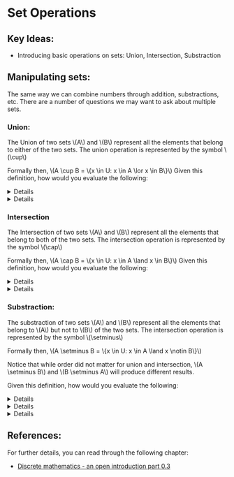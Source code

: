 # Set Operations

## Key Ideas:
- Introducing basic operations on sets: Union, Intersection, Substraction

## Manipulating sets:
The same way we can combine numbers through addition, substractions, etc. There are a number of questions we may want to ask about multiple sets. 

### Union:
The Union of two sets \\(A\\) and \\(B\\) represent all the elements that belong to either of the two sets. The union operation is represented by the symbol \\(\cup\\)

Formally then, \\(A \cup B = \\{x \in U: x \in A \lor x \in B\\}\\)
Given this definition, how would you evaluate the following:

<details> \\(A \cup \emptyset\\)
	This evaluates to \\(A\\). The empty set has no elements to contribute to the union
</details>

<details> \\(A \cup U\\)
	This evaluates to \\(U\\). The universal set already contains all the elements of \\(A\\)
</details>

### Intersection
The Intersection of two sets \\(A\\) and \\(B\\) represent all the elements that belong to both of the two sets. The intersection operation is represented by the symbol \\(\cap\\)

Formally then, \\(A \cap B = \\{x \in U: x \in A \land x \in B\\}\\)
Given this definition, how would you evaluate the following:

<details> \\(A \cap \emptyset\\)
	This evaluates to \\(\emptyset\\). The empty set has no elements, so there are no elements in common between it and \\(A\\)
</details>

<details> \\(A \cap U\\)
	This evaluates to \\(A\\). The universal set already contains all the elements of \\(A\\), so those are the elements the two sets have in common
</details>

### Substraction:
The substraction of two sets \\(A\\) and \\(B\\) represent all the elements that belong to \\(A\\) but not to \\(B\\) of the two sets. The intersection operation is represented by the symbol \\(\setminus\\)

Formally then, \\(A \setminus B = \\{x \in U: x \in A \land x \notin B\\}\\)

Notice that while order did not matter for union and intersection, \\(A \setminus B\\) and \\(B \setminus A\\) will produce different results.

Given this definition, how would you evaluate the following:

<details> \\(A \setminus \emptyset\\)
	This evaluates to \\(\A\\). The empty set has no elements, so there are no elements to remove \\(A\\)
</details>

<details> \\(A \setminus U\\)
	This evaluates to \\(\emptyset\\). The universal set already contains all the elements of \\(A\\), so we would 'take away' all the elements, leaving the empty set.
</details>

<details> \\(U \setminus A\\)
	This evaluates to \\(\bar A\\). By our definition, this would be all the elements that do not belong to \\(A\\), in other words its complement.
</details>

## References:
For further details, you can read through the following chapter:
- [Discrete mathematics - an open introduction part 0.3](http://discrete.openmathbooks.org/dmoi3/sec_intro-sets.html)
